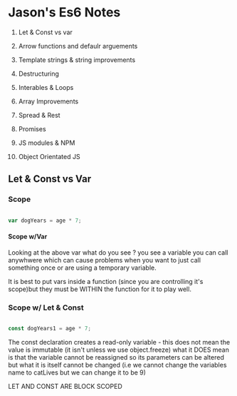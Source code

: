 # Jason's Es6 Notes

1. Let & Const vs var

2. Arrow functions and defaulr arguements

3. Template strings & string improvements

4. Destructuring

5. Interables & Loops

6. Array Improvements

7. Spread & Rest

8. Promises

9. JS modules & NPM

10. Object Orientated JS

## Let & Const vs Var


### Scope

```Javascript

var dogYears = age * 7;

```

#### Scope w/Var

Looking at the above var what do you see ?
you see a variable you can call anywhwere which can cause problems when you want to just call something once or are using a temporary variable.

It is best to put vars inside a function (since you are controlling it's scope)but they must be WITHIN the function for it to play well.

### Scope w/ Let & Const

```Javascript

const dogYears1 = age * 7;

```

The const declaration creates a read-only variable - this does not mean the value is immutable (it isn't unless we use object.freeze) what it DOES mean is that the variable cannot be reassigned so its parameters can be altered but what it is itself cannot be changed (i.e we cannot change the variables name to catLives but we can change it to be 9)

LET AND CONST ARE BLOCK SCOPED

